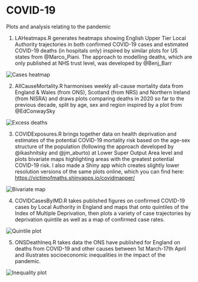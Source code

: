# COVID-19
Plots and analysis relating to the pandemic

1) LAHeatmaps.R generates heatmaps showing English Upper Tier Local Authority trajectories in both confirmed COVID-19 cases and estimated COVID-19 deaths (in hospitals only) inspired by similar plots for US states from @Marco_Piani. The approach to modelling deaths, which are only published at NHS trust level, was developed by @Benj_Barr

![Cases heatmap](https://github.com/VictimOfMaths/COVID-19/blob/master/COVIDLACasesHeatmap.png)

2) AllCauseMortality.R harmonises weekly all-cause mortality data from England & Wales (from ONS), Scotland (from NRS) and Northern Ireland (from NISRA) and draws plots comparing deaths in 2020 so far to the previous decade, split by age, sex and region inspired by a plot from @EdConwaySky

![Excess deaths](https://github.com/VictimOfMaths/COVID-19/blob/master/ONSWeeklyDeathsxAge.png)

3) COVIDExposures.R brings together data on health deprivation and estimates of the potential COVID-19 mortality risk based on the age-sex structure of the population (following the approach developed by @ikashnitsky and @jm_aburto) at Lower Super Output Area level and plots bivariate maps highlighting areas with the greatest potential COVID-19 risk. I also made a Shiny app which creates slightly lower resolution versions of the same plots online, which you can find here: https://victimofmaths.shinyapps.io/covidmapper/

![Bivariate map](https://github.com/VictimOfMaths/COVID-19/blob/master/COVIDBivariateLondon.png)

4) COVIDCasesByIMD.R takes published figures on confirmed COVID-19 cases by Local Authority in England and maps that onto quintiles of the Index of Multiple Deprivation, then plots a variety of case trajectories by deprivation quintile as well as a map of confirmed case rates.

![Quintile plot](https://github.com/VictimOfMaths/COVID-19/blob/master/COVIDQuintilesLonRate.png)

5) ONSDeathIneq.R takes data the ONS have published for England on deaths from COVID-19 and other causes between 1st March-17th April and illustrates socioeconomic inequalities in the impact of the pandemic.

![Inequality plot](https://github.com/VictimOfMaths/COVID-19/blob/master/COVIDIneqRate.png)
